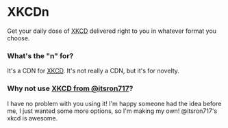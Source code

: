 # XKCDn
Get your daily dose of [XKCD](https://xkcd.com/) delivered right to you in whatever format you choose.
### What's the "n" for?
It's a CDN for [XKCD](https://xkcd.com). It's not really a CDN, but it's for novelty.
### Why not use [XKCD from @itsron717](https://github.com/itsron717/XKCD)?
I have no problem with you using it! I'm happy someone had the idea before me, I just wanted some more options, so I'm making my own! @itsron717's xkcd is awesome.